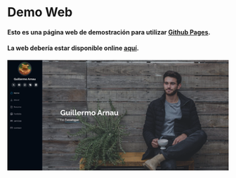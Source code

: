 # Demo Web

#### Esto es una página web de demostración para utilizar [Github Pages](https://pages.github.com/).
#### La web debería estar disponible online [aquí](https://guilleatm.github.io/demo-web/).

![Captura de la web](assets/img/demo-web.png)